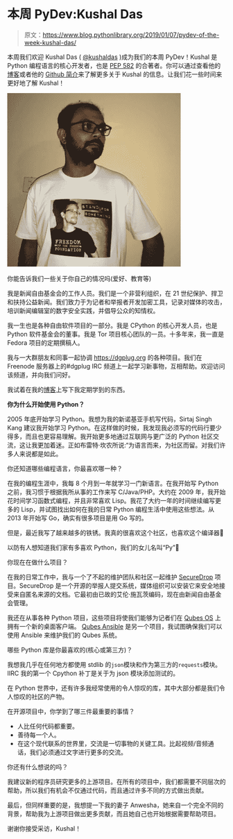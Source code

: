 # 本周 PyDev:Kushal Das

> 原文：<https://www.blog.pythonlibrary.org/2019/01/07/pydev-of-the-week-kushal-das/>

本周我们欢迎 Kushal Das ( [@kushaldas](https://twitter.com/kushaldas) )成为我们的本周 PyDev！Kushal 是 Python 编程语言的核心开发者，也是 [PEP 582](https://www.python.org/dev/peps/pep-0582/) 的合著者。你可以通过查看他的[博客](https://kushaldas.in)或者他的 [Github 简介](https://github.com/kushaldas)来了解更多关于 Kushal 的信息。让我们花一些时间来更好地了解 Kushal！

![](img/8b682a463c8a211fe3f801c0b1dd7622.png)

你能告诉我们一些关于你自己的情况吗(爱好、教育等)

我是新闻自由基金会的工作人员。我们是一个非营利组织，在 21 世纪保护、捍卫和扶持公益新闻。我们致力于为记者和举报者开发加密工具，记录对媒体的攻击，培训新闻编辑室的数字安全实践，并倡导公众的知情权。

我一生也是各种自由软件项目的一部分。我是 CPython 的核心开发人员，也是 Python 软件基金会的董事。我是 Tor 项目核心团队的一员。十多年来，我一直是 Fedora 项目的定期撰稿人。

我与一大群朋友和同事一起协调 https://dgplug.org 的各种项目。我们在 Freenode 服务器上的#dgplug IRC 频道上一起学习新事物，互相帮助。欢迎访问该频道，并向我们问好。

我试着在我的[博客](https://kushaldas.in)上写下我定期学到的东西。

**你为什么开始使用 Python？**

2005 年底开始学习 Python。我想为我的新诺基亚手机写代码，Sirtaj Singh Kang 建议我开始学习 Python。在这样做的时候，我发现我必须写的代码行要少得多，而且也更容易理解。我开始更多地通过互联网与更广泛的 Python 社区交流，这让我更加着迷。正如布雷特·坎农所说:“为语言而来，为社区而留。对我们许多人来说都是如此。

你还知道哪些编程语言，你最喜欢哪一种？

在我的编程生涯中，我每 8 个月到一年就学习一门新语言。在我开始写 Python 之前，我习惯于根据我所从事的工作来写 C/Java/PHP。大约在 2009 年，我开始花时间学习函数式编程，并且非常喜欢 Lisp。我花了大约一年的时间继续编写更多的 Lisp，并试图找出如何在我的日常 Python 编程生活中使用这些想法。从 2013 年开始写 Go，确实有很多项目是用 Go 写的。

但是，最近我写了越来越多的铁锈。我真的很喜欢这个社区，也喜欢这个编译器🙂

以防有人想知道我们家有多喜欢 Python，我们的女儿名叫“Py”🙂

你现在在做什么项目？

在我的日常工作中，我与一个了不起的维护团队和社区一起维护 [SecureDrop](https://securedrop.org) 项目。SecureDrop 是一个开源的举报人提交系统，媒体组织可以安装它来安全地接受来自匿名来源的文档。它最初由已故的艾伦·施瓦茨编码，现在由新闻自由基金会管理。

我还在从事各种 Python 项目，这些项目将使我们能够为记者们在 [Qubes OS](https://qubes-os.org) 上拥有一个新的桌面客户端。 [Qubes Ansible](https://qubes-ansible.readthedocs.io/en/latest/) 是另一个项目，我试图确保我们可以使用 Ansible 来维护我们的 Qubes 系统。

哪些 Python 库是你最喜欢的(核心或第三方)？

我想我几乎在任何地方都使用 stdlib 的`json`模块和作为第三方的`requests`模块。IIRC 我的第一个 Cpython 补丁是关于为 json 模块添加测试的。

在 Python 世界中，还有许多我经常使用的令人惊叹的库，其中大部分都是我们令人惊叹的社区的产物。

在开源项目中，你学到了哪三件最重要的事情？

*   人比任何代码都重要。
*   善待每一个人。
*   在这个现代联系的世界里，交流是一切事物的关键工具。比起视频/音频通话，我们必须通过文字进行更多的交流。

你还有什么想说的吗？

我建议新的程序员研究更多的上游项目。在所有的项目中，我们都需要不同层次的帮助，所以我们有机会不仅通过代码，而且通过许多不同的方式做出贡献。

最后，但同样重要的是，我想提一下我的妻子 Anwesha，她来自一个完全不同的背景，帮助我为上游项目做出更多贡献，而且她自己也开始根据需要帮助项目。

谢谢你接受采访，Kushal！